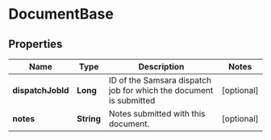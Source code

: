 
# DocumentBase

## Properties
Name | Type | Description | Notes
------------ | ------------- | ------------- | -------------
**dispatchJobId** | **Long** | ID of the Samsara dispatch job for which the document is submitted |  [optional]
**notes** | **String** | Notes submitted with this document. |  [optional]



